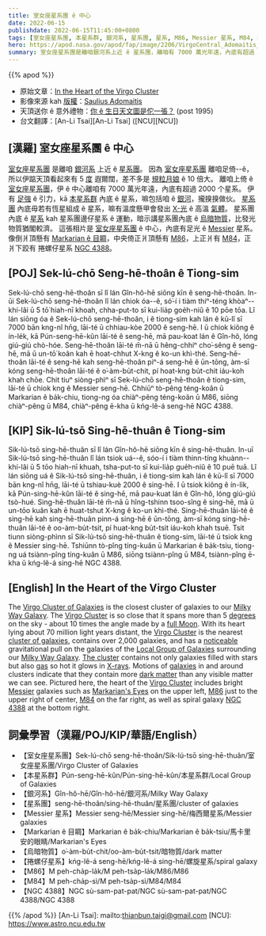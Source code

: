 ```yaml
---
title: 室女座星系團 ê 中心
date: 2022-06-15
publishdate: 2022-06-15T11:45:00+0800
tags: [室女座星系團, 本星系群, 銀河系, 星系團, 星系, M86, Messier 星系, M84, NGC 4388, Markarian ê 目睭, 烏暗物質, 捲螺仔星系]
hero: https://apod.nasa.gov/apod/fap/image/2206/VirgoCentral_Adomaitis_960_annotated.jpg
summary: 室女座星系團是離咱銀河系上近 ê 星系團，離咱有 7000 萬光年遠，內底有超過 2000 个星系。
---
```


{{% apod %}}

- 原始文章：[In the Heart of the Virgo Cluster](https://apod.nasa.gov/apod/ap220615.html)
- 影像來源 kah [版權][copyright]：[Saulius Adomaitis](https://www.facebook.com/saulius.adomaitis.3)
- 天頂送你 ê 意外禮物：[你 ê 生日天文圖是佗一張？](https://apod.nasa.gov/apod/calendar/allyears.html) (post 1995)
- 台文翻譯：[An-Li Tsai][An-Li Tsai] ([NCU][NCU])

## [漢羅] 室女座星系團 ê 中心
[室女座星系團][Virgo Cluster of Galaxies] 是離咱 [銀河系][Milky Way Galaxy 1] 上近 ê [星系團][cluster of galaxies]。
因為 [室女座星系團][Virgo Cluster 1] 離咱足倚--ê，所以伊踮天頂看起來有 5 [度][degrees] 遐爾闊，差不多是 [規粒月娘][full Moon t] ê 10 倍大。
離咱上倚 ê [室女座星系團][Virgo Cluster 2]，伊 ê 中心離咱有 7000 萬光年遠，內底有超過 2000 个星系。
伊有 [足強][noticeable] ê 引力，kā [本星系群][Local Group of Galaxies] 內底 ê 星系，嘛包括咱 ê [銀河][Milky Way Galaxy 2]，攏搝搝做伙。
[星系團][The cluster] 內底毋若有恆星組成 ê 星系，嘛有溫度懸甲會發出 [X-光][X-rays] ê 高溫 [氣體][gas]。
星系團內底 ê [星系][galaxies] kah 星系團邊仔星系 ê 運動，暗示講星系團內底 ê [烏暗物質][dark matter]，比發光物質猶閣較濟。
這張相片是 [室女座星系團][Virgo Cluster 3] ê 中心，內底有足光 ê [Messier][Messier] 星系。
像倒爿頂懸有 [Markarian ê 目睭][Markarian's Eyes]，中央倚正爿頂懸有 [M86][M86]，上正爿有 [M84][M84]，正爿下跤有 捲螺仔星系 [NGC 4388][NGC 4388]。


## [POJ] Sek-lú-chō Seng-hē-thoân ê Tiong-sim
Sek-lú-chō seng-hē-thoân sī lî lán Gîn-hô-hē siōng kīn ê seng-hē-thoân.
In-ūi Sek-lú-chō seng-hē-thoân lî lán chiok óa--ê, só͘-í i tiàm thiⁿ-téng khòaⁿ--khí-lâi ū 5 tō͘ hiah-nī khoah, chha-put-to sī kui-lia̍p goe̍h-niû ê 10 pōe tōa.
Lî lán siōng óa ê Sek-lú-chō seng-hē-thoân, i ê tiong-sim kah lán ê kū-lî sī 7000 bān kng-nî hn̄g, lāi-té ū chhiau-kòe 2000 ê seng-hē.
I ū chiok kiông ê ín-le̍k, kā Pún-seng-hē-kûn lāi-té ê seng-hē, mā pau-koat lán ê Gîn-hô, lóng giú-giú chò-hóe.
Seng-hē-thoân lāi-té m̄-nā ū hêng-chhiⁿ cho͘-sêng ê seng-hē, mā ū un-tō͘ koân kah ē hoat-chhut X-kng ê ko-un khì-thé.
Seng-hē-thoân lāi-té ê seng-hē kah seng-hē-thoân piⁿ-á seng-hē ê ūn-tōng, àm-sī kóng seng-hē-thoân lāi-té ê o͘-àm-bu̍t-chit, pí hoat-kng bu̍t-chit iáu-koh khah chōe.
Chit tiuⁿ siòng-phìⁿ sī Sek-lú-chō seng-hē-thoân ê tiong-sim, lāi-té ū chiok kng ê Messier seng-hē.
Chhiūⁿ tò-pêng téng-koân ū Markarian ê ba̍k-chiu, tiong-ng óa chiàⁿ-pêng téng-koân ū M86, siōng chiàⁿ-pêng ū M84, chiàⁿ-pêng ē-kha ū kńg-lê-á seng-hē NGC 4388.

## [KIP] Sik-lú-tsō Sing-hē-thuân ê Tiong-sim
Sik-lú-tsō sing-hē-thuân sī lî lán Gîn-hô-hē siōng kīn ê sing-hē-thuân.
In-uī Sik-lú-tsō sing-hē-thuân lî lán tsiok uá--ê, sóo-í i tiàm thinn-tíng khuànn--khí-lâi ū 5 tōo hiah-nī khuah, tsha-put-to sī kui-lia̍p gue̍h-niû ê 10 puē tuā.
Lî lán siōng uá ê Sik-lú-tsō sing-hē-thuân, i ê tiong-sim kah lán ê kū-lî sī 7000 bān kng-nî hn̄g, lāi-té ū tshiau-kuè 2000 ê sing-hē.
I ū tsiok kiông ê ín-li̍k, kā Pún-sing-hē-kûn lāi-té ê sing-hē, mā pau-kuat lán ê Gîn-hô, lóng giú-giú tsò-hué.
Sing-hē-thuân lāi-té m̄-nā ū hîng-tshinn tsoo-sîng ê sing-hē, mā ū un-tōo kuân kah ē huat-tshut X-kng ê ko-un khì-thé.
Sing-hē-thuân lāi-té ê sing-hē kah sing-hē-thuân pinn-á sing-hē ê ūn-tōng, àm-sī kóng sing-hē-thuân lāi-té ê oo-àm-bu̍t-tsit, pí huat-kng bu̍t-tsit iáu-koh khah tsuē.
Tsit tiunn siòng-phìnn sī Sik-lú-tsō sing-hē-thuân ê tiong-sim, lāi-té ū tsiok kng ê Messier sing-hē.
Tshiūnn tò-pîng tíng-kuân ū Markarian ê ba̍k-tsiu, tiong-ng uá tsiànn-pîng tíng-kuân ū M86, siōng tsiànn-pîng ū M84, tsiànn-pîng ē-kha ū kńg-lê-á sing-hē NGC 4388.

## [English] In the Heart of the Virgo Cluster
The [Virgo Cluster of Galaxies][Virgo Cluster of Galaxies] is the closest cluster of galaxies to our [Milky Way Galaxy][Milky Way Galaxy 1].
The [Virgo Cluster][Virgo Cluster 1] is so close that it spans more than 5 [degrees][degrees] on the sky - about 10 times the angle made by a [full Moon][full Moon e].
With its heart lying about 70 million light years distant, the [Virgo Cluster][Virgo Cluster 2] is the nearest [cluster of galaxies][cluster of galaxies], contains over 2,000 galaxies, and has a [noticeable][noticeable] gravitational pull on the galaxies of the [Local Group of Galaxies][Local Group of Galaxies] surrounding our [Milky Way Galaxy][Milky Way Galaxy 2].
[The cluster][The cluster] contains not only galaxies filled with stars but also [gas][gas] so hot it glows in [X-rays][X-rays].
Motions of [galaxies][galaxies] in and around clusters indicate that they contain more [dark matter][dark matter] than any visible matter we can see.
Pictured here, the heart of the [Virgo Cluster][Virgo Cluster 3] includes bright [Messier][Messier] galaxies such as [Markarian's Eyes][Markarian's Eyes] on the upper left, [M86][M86] just to the upper right of center, [M84][M84] on the far right, as well as spiral galaxy [NGC 4388][NGC 4388] at the bottom right.

## 詞彙學習（漢羅/POJ/KIP/華語/English）
- 【室女座星系團】Sek-lú-chō seng-hē-thoân/Sik-lú-tsō sing-hē-thuân/室女座星系團/Virgo Cluster of Galaxies
- 【本星系群】Pún-seng-hē-kûn/Pún-sing-hē-kûn/本星系群/Local Group of Galaxies
- 【銀河系】Gîn-hô-hē/Gîn-hô-hē/銀河系/Milky Way Galaxy
- 【星系團】seng-hē-thoân/sing-hē-thuân/星系團/cluster of galaxies
- 【Messier 星系】Messier seng-hē/Messier sing-hē/梅西爾星系/Messier galaxies
- 【Markarian ê 目睭】Markarian ê ba̍k-chiu/Markarian ê ba̍k-tsiu/馬卡里安的眼睛/Markarian's Eyes
- 【烏暗物質】o͘-àm-bu̍t-chit/oo-àm-bu̍t-tsit/暗物質/dark matter
- 【捲螺仔星系】kńg-lê-á seng-hē/kńg-lê-á sing-hē/螺旋星系/spiral galaxy
- 【M86】M peh-cha̍p-la̍k/M peh-tsa̍p-la̍k/M86/M86
- 【M84】M peh-cha̍p-sì/M peh-tsa̍p-sì/M84/M84
- 【NGC 4388】NGC sù-sam-pat-pat/NGC sù-sam-pat-pat/NGC 4388/NGC 4388


{{% /apod %}}
[An-Li Tsai]: mailto:thianbun.taigi@gmail.com
[NCU]: https://www.astro.ncu.edu.tw

[copyright]: https://apod.nasa.gov/apod/fap/lib/about_apod.html#srapply

[Virgo Cluster of Galaxies]:https://apod.nasa.gov/apod/ap150804.html
[Milky Way Galaxy 1]:https://apod.nasa.gov/apod/milky_way.html
[Virgo Cluster 1]:https://en.wikipedia.org/wiki/Virgo_Cluster
[degrees]:https://en.wikipedia.org/wiki/Degree_(angle)
[full Moon e]:https://apod.nasa.gov/apod/ap220612.html
[full Moon t]:https://apod.tw/daily/20220612/
[Virgo Cluster 2]:http://messier.seds.org/more/virgo.html
[cluster of galaxies]:http://www.astr.ua.edu/white/mug/cluster/clusters.html
[noticeable]:https://i.pinimg.com/550x/81/21/c0/8121c0291fa14d1fe52b9eb007741cac.jpg
[Local Group of Galaxies]:https://en.wikipedia.org/wiki/Local_Group
[Milky Way Galaxy 2]:https://apod.nasa.gov/apod/ap080606.html
[The cluster]:https://www.astrobin.com/9486/A/?q=Virgo%20cluster
[gas]:https://apod.nasa.gov/apod/ap960419.html
[X-rays]:https://chandra.harvard.edu/xray_astro/xrays.html
[galaxies]:http://science.nasa.gov/astrophysics/focus-areas/what-are-galaxies/
[dark matter]:https://chandra.harvard.edu/xray_astro/dark_matter.html
[Virgo Cluster 3]:https://en.wikipedia.org/wiki/Virgo_Cluster
[Messier]:https://apod.nasa.gov/apod/ap000311.html
[Markarian's Eyes]:https://apod.nasa.gov/apod/ap070608.html
[M86]:https://apod.nasa.gov/apod/ap180814.html
[M84]:http://en.wikipedia.org/wiki/Messier_84
[NGC 4388]:https://apod.nasa.gov/apod/ap020603.html
